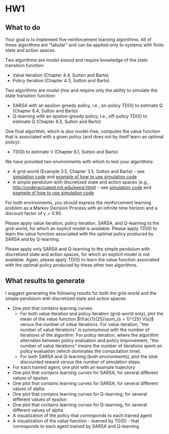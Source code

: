 # HW1

## What to do

Your goal is to implement five reinforcement learning algorithms. All of these algorithms are "tabular" and can be applied only to systems with finite state and action spaces.

Two algorithms are *model-based* and require knowledge of the state transition function:
* Value iteration (Chapter 4.4, Sutton and Barto)
* Policy iteration (Chapter 4.3, Sutton and Barto)

Two algorithms are *model-free* and require only the ability to simulate the state transition function:
* SARSA with an epsilon-greedy policy, i.e., on-policy TD(0) to estimate Q (Chapter 6.4, Sutton and Barto)
* Q-learning with an epsilon-greedy policy, i.e., off-policy TD(0) to estimate Q (Chapter 6.5, Sutton and Barto)

One final algorithm, which is also model-free, computes the value function that is associated with a given policy (and does not by itself learn an optimal policy):
* TD(0) to estimate V (Chapter 6.1, Sutton and Barto)

We have provided two environments with which to test your algorithms:
* A grid-world (Example 3.5, Chapter 3.5, Sutton and Barto) - see [simulation code](gridworld.py) and [example of how to use simulation code](test_gridworld.py)
* A simple pendulum with discretized state and action spaces (e.g., http://underactuated.mit.edu/pend.html) - see [simulation code](discrete_pendulum.py) and [example of how to use simulation code](test_discrete_pendulum.py)

For both environments, you should express the reinforcement learning problem as a Markov Decision Process with an infinite time horizon and a discount factor of $\gamma = 0.95$.

Please apply value iteration, policy iteration, SARSA, and Q-learning to the grid-world, for which an explicit model is available. Please apply TD(0) to learn the value function associated with the optimal policy produced by SARSA and by Q-learning.

Please apply only SARSA and Q-learning to the simple pendulum with discretized state and action spaces, for which an explicit model is not available. Again, please apply TD(0) to learn the value function associated with the optimal policy produced by these other two algorithms.

## What results to generate

I suggest generating the following results for both the grid-world and the simple pendulum with discretized state and action spaces:
* One plot that contains learning curves:
    - For both value iteration and policy iteration (grid-world only), plot the mean of the value function $\frac{1}{25}\sum_{s = 1}^{25} V(s)$ versus the number of *value* iterations. For value iteration, "the number of value iterations" is synonymous with the number of iterations of the algorithm. For policy iteration, where the algorithm alternates between policy evaluation and policy improvement, "the number of value iterations" means the number of iterations spent on policy evaluation (which dominates the computation time).
    - For both SARSA and Q-learning (both environments), plot the total discounted reward versus the number of simulation steps.
* For each trained agent, one plot with an example trajectory
* One plot that contains learning curves for SARSA, for several different values of epsilon
* One plot that contains learning curves for SARSA, for several different values of alpha
* One plot that contains learning curves for Q-learning, for several different values of epsilon
* One plot that contains learning curves for Q-learning, for several different values of alpha
* A visualization of the policy that corresponds to each trained agent
* A visualization of the value function - learned by TD(0) - that corresponds to each agent trained by SARSA and Q-learning

